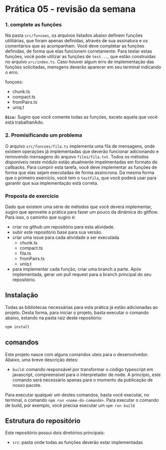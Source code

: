 # Prática 05 - revisão da semana

### 1. complete as funções

Na pasta `src/funcoes`, os arquivos listados abaixo definem funções utilitárias, que foram apenas definidas, através de sua assinatura e os comentários que as acompanham. Você deve completar as funções definidas, de forma que elas funcionem corretamente. Para testar estas funções, você pode utilizar as funções de `test...`, que estão construídas no arquivo `src/index.ts`. Caso houver algum erro de implementação das funções solicitadas, mensgens deverão aparecer em seu terminal indicando o erro.

funçoes:
- chunk.ts
- compact.ts
- fromPairs.ts
- uniq.t

**`Dica:`** Sugiro que você comente todas as funções, exceto aquela que você está trabalhanAdo.

### 2. Promisificando um problema

O arquivo `src/funcoes/fila.ts` implementa uma fila de mensagens, onde existem operações já implementadas que deverão funcionar adicionando e removendo mensagens do arquivo `files/fila.txt`. Todos os métodos disponíveis neste módulo estão atualmente impelmentadas em formato de callbacks. Para cumprir esta tarefa, você deve implementar as funções de forma que elas sejam executadas de forma assíncrona. Da mesma forma que o primeiro exercício, você tem o `testFila`, que você poderá usar para garantir que sua implementação está correta.

### Proposta de exercício

Dado que existem uma série de métodos que você deverá implementar, sugiro que aproveite a prática para fazer um pouco da dinâmica do gitflow. Para isso, o caminho que sugiro é:

- criar no github um repositório para esta atividade.
- subir este repositório base para sua versão.
- criar uma issue para cada atividade a ser executada
  - chunk.ts
  - compact.ts
  - fila.ts
  - fromPairs.ts
  - uniq.t
- para implementar cada função, criar uma branch a parte. Após implementada, gerar um pull request para a branch principal do seu repositório.

## Instalação

Todas as bibliotecas necessárias para esta prática já estão adicionadas ao projeto. Desta forma, para iniciar o projeto, basta executar o comando abaixo, estando na pasta raiz deste repositório:

```sh
npm install
```

## comandos

Este projeto nasce com alguns comandos uteis para o desenvolvedor. Abaixo, uma breve descrição deles:

- `build`: comando responsável por transformar o código typescript em javascript, compreensível para o interpretador de node. A princípio, este comando será necessário apenas para o momento da publicação de nosso pacote.

Para executar qualquer um destes comandos, basta você executar, no terminal, o comando `npm run <nome-do-comando>`. Para executar o comando de build, por exemplo, você precisa executar um `npm run build`

## Estrutura do repositório

Este repositório possui dois diretórios principais: 
- `src`: pasta onde todas as funções deverão estar implementadas
